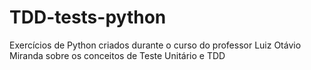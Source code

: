 # TDD-tests-python
Exercícios de Python criados durante o curso do professor Luiz Otávio Miranda sobre os conceitos de Teste Unitário e TDD
